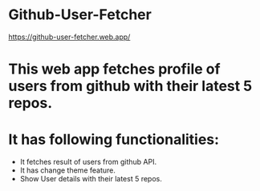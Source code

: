 # Github-User-Fetcher

https://github-user-fetcher.web.app/

# This web app fetches profile of users from github with their latest 5 repos.

# It has following functionalities:
- It fetches result of users from github API.
- It has change theme feature.
- Show User details with their latest 5 repos.
